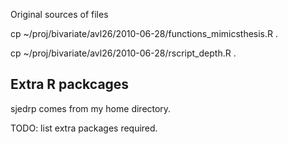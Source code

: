 Original sources of files

cp ~/proj/bivariate/avl26/2010-06-28/functions_mimicsthesis.R .

cp ~/proj/bivariate/avl26/2010-06-28/rscript_depth.R .


## Extra R packcages

sjedrp comes from my home directory.


TODO: list extra packages required.
